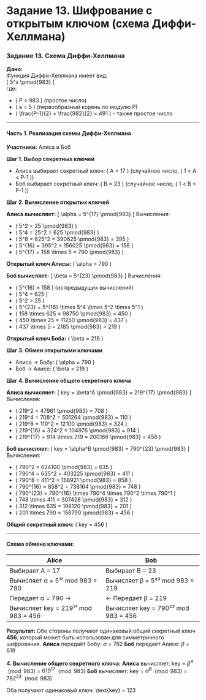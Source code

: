 # Задание 13. Шифрование с открытым ключом (схема Диффи-Хеллмана)

### **Задание 13. Схема Диффи-Хеллмана**

**Дано:**  
Функция Диффи-Хеллмана имеет вид:  
\[
5^x \pmod{983}
\]  
где:
- \( P = 983 \) (простое число)
- \( a = 5 \) (первообразный корень по модулю P)
- \( \frac{P-1}{2} = \frac{982}{2} = 491 \) - также простое число

---

#### **Часть 1. Реализация схемы Диффи-Хеллмана**

**Участники:** Алиса и Боб

**Шаг 1. Выбор секретных ключей**
- Алиса выбирает секретный ключ: \( A = 17 \) (случайное число, \( 1 < A < P-1 \))
- Боб выбирает секретный ключ: \( B = 23 \) (случайное число, \( 1 < B < P-1 \))

**Шаг 2. Вычисление открытых ключей**

**Алиса вычисляет:**
\[
\alpha = 5^{17} \pmod{983}
\]
Вычисления:
- \( 5^2 = 25 \pmod{983} \)
- \( 5^4 = 25^2 = 625 \pmod{983} \)
- \( 5^8 = 625^2 = 390625 \pmod{983} = 395 \)
- \( 5^{16} = 395^2 = 156025 \pmod{983} = 158 \)
- \( 5^{17} = 158 \times 5 = 790 \pmod{983} \)

**Открытый ключ Алисы:** \( \alpha = 790 \)

**Боб вычисляет:**
\[
\beta = 5^{23} \pmod{983}
\]
Вычисления:
- \( 5^{16} = 158 \) (из предыдущих вычислений)
- \( 5^4 = 625 \)
- \( 5^2 = 25 \)
- \( 5^{23} = 5^{16} \times 5^4 \times 5^2 \times 5^1 \)
- \( 158 \times 625 = 98750 \pmod{983} = 450 \)
- \( 450 \times 25 = 11250 \pmod{983} = 437 \)
- \( 437 \times 5 = 2185 \pmod{983} = 219 \)

**Открытый ключ Боба:** \( \beta = 219 \)

**Шаг 3. Обмен открытыми ключами**
- Алиса → Бобу: \( \alpha = 790 \)
- Боб → Алисе: \( \beta = 219 \)

**Шаг 4. Вычисление общего секретного ключа**

**Алиса вычисляет:**
\[
key = \beta^A \pmod{983} = 219^{17} \pmod{983}
\]
Вычисления:
- \( 219^2 = 47961 \pmod{983} = 708 \)
- \( 219^4 = 708^2 = 501264 \pmod{983} = 110 \)
- \( 219^8 = 110^2 = 12100 \pmod{983} = 324 \)
- \( 219^{16} = 324^2 = 104976 \pmod{983} = 914 \)
- \( 219^{17} = 914 \times 219 = 200166 \pmod{983} = 456 \)

**Боб вычисляет:**
\[
key = \alpha^B \pmod{983} = 790^{23} \pmod{983}
\]
Вычисления:
- \( 790^2 = 624100 \pmod{983} = 635 \)
- \( 790^4 = 635^2 = 403225 \pmod{983} = 411 \)
- \( 790^8 = 411^2 = 168921 \pmod{983} = 858 \)
- \( 790^{16} = 858^2 = 736164 \pmod{983} = 748 \)
- \( 790^{23} = 790^{16} \times 790^4 \times 790^2 \times 790^1 \)
- \( 748 \times 411 = 307428 \pmod{983} = 312 \)
- \( 312 \times 635 = 198120 \pmod{983} = 201 \)
- \( 201 \times 790 = 158790 \pmod{983} = 456 \)

**Общий секретный ключ:** \( key = 456 \)

---

#### **Схема обмена ключами:**

| Alice | Bob |
|-------|-----|
| Выбирает A = 17 | Выбирает B = 23 |
| Вычисляет α = 5¹⁷ mod 983 = 790 | Вычисляет β = 5²³ mod 983 = 219 |
| Передает α = 790 → | ← Передает β = 219 |
| Вычисляет key = 219¹⁷ mod 983 = 456 | Вычисляет key = 790²³ mod 983 = 456 |

**Результат:** Обе стороны получают одинаковый общий секретный ключ **456**, который может быть использован для симметричного шифрования.
__Алиса__ передаёт Бобу: $\alpha$ = 782
__Боб__ передаёт Алисе: $\beta$ = 619

__4. Вычисление общего секретного ключа:__
__Алиса__ вычисляет:
     $\text{key}$ = $\beta^A$ $\pmod{983}$ = $619^{17}$ $\pmod{983}$
__Боб__ вычисляет:
     $\text{key}$ = $\alpha^B$ $\pmod{983}$ = $782^{23}$ $\pmod{983}$

Оба получают одинаковый ключ: \text{key} = 123
